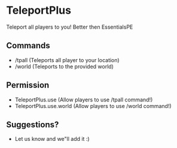 # TeleportPlus
Teleport all players to you! Better then EssentialsPE

## Commands
- /tpall  (Teleports all player to your location)
- /world <world>    (Teleports to the provided world)

## Permission
- TeleportPlus.use (Allow players to use /tpall command!)
- TeleportPlus.use.world (Allow players to use /world command!)


## Suggestions?
- Let us know and we"ll add it :)
